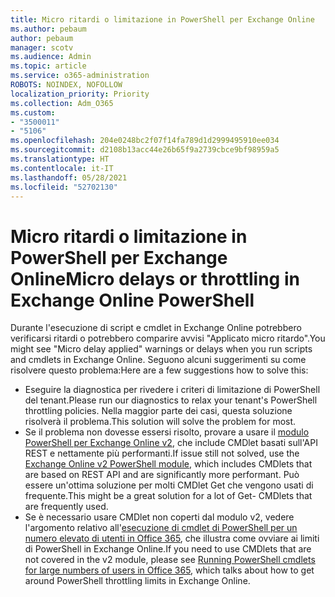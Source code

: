 ```yaml
---
title: Micro ritardi o limitazione in PowerShell per Exchange Online
ms.author: pebaum
author: pebaum
manager: scotv
ms.audience: Admin
ms.topic: article
ms.service: o365-administration
ROBOTS: NOINDEX, NOFOLLOW
localization_priority: Priority
ms.collection: Adm_O365
ms.custom:
- "3500011"
- "5106"
ms.openlocfilehash: 204e0248bc2f07f14fa789d1d2999495910ee034
ms.sourcegitcommit: d2108b13acc44e26b65f9a2739cbce9bf98959a5
ms.translationtype: HT
ms.contentlocale: it-IT
ms.lasthandoff: 05/28/2021
ms.locfileid: "52702130"
---
```

# <a name="micro-delays-or-throttling-in-exchange-online-powershell"></a><span data-ttu-id="ddde7-102">Micro ritardi o limitazione in PowerShell per Exchange Online</span><span class="sxs-lookup"><span data-stu-id="ddde7-102">Micro delays or throttling in Exchange Online PowerShell</span></span>

<span data-ttu-id="ddde7-103">Durante l'esecuzione di script e cmdlet in Exchange Online potrebbero verificarsi ritardi o potrebbero comparire avvisi "Applicato micro ritardo".</span><span class="sxs-lookup"><span data-stu-id="ddde7-103">You might see "Micro delay applied" warnings or delays when you run scripts and cmdlets in Exchange Online.</span></span> <span data-ttu-id="ddde7-104">Seguono alcuni suggerimenti su come risolvere questo problema:</span><span class="sxs-lookup"><span data-stu-id="ddde7-104">Here are a few suggestions how to solve this:</span></span>

- <span data-ttu-id="ddde7-105">Eseguire la diagnostica per rivedere i criteri di limitazione di PowerShell del tenant.</span><span class="sxs-lookup"><span data-stu-id="ddde7-105">Please run our diagnostics to relax your tenant's PowerShell throttling policies.</span></span> <span data-ttu-id="ddde7-106">Nella maggior parte dei casi, questa soluzione risolverà il problema.</span><span class="sxs-lookup"><span data-stu-id="ddde7-106">This solution will solve the problem for most.</span></span>
- <span data-ttu-id="ddde7-107">Se il problema non dovesse essersi risolto, provare a usare il [modulo PowerShell per Exchange Online v2](/powershell/exchange/exchange-online/exchange-online-powershell-v2/exchange-online-powershell-v2?view=exchange-ps&preserve-view=true), che include CMDlet basati sull'API REST e nettamente più performanti.</span><span class="sxs-lookup"><span data-stu-id="ddde7-107">If issue still not solved, use the [Exchange Online v2 PowerShell module](/powershell/exchange/exchange-online/exchange-online-powershell-v2/exchange-online-powershell-v2?view=exchange-ps&preserve-view=true), which includes CMDlets that are based on REST API and are significantly more performant.</span></span> <span data-ttu-id="ddde7-108">Può essere un'ottima soluzione per molti CMDlet Get che vengono usati di frequente.</span><span class="sxs-lookup"><span data-stu-id="ddde7-108">This might be a great solution for a lot of Get- CMDlets that are frequently used.</span></span>
- <span data-ttu-id="ddde7-109">Se è necessario usare CMDlet non coperti dal modulo v2, vedere l'argomento relativo all'[esecuzione di cmdlet di PowerShell per un numero elevato di utenti in Office 365](https://techcommunity.microsoft.com/t5/exchange-team-blog/updated-running-powershell-cmdlets-for-large-numbers-of-users-in/ba-p/1000628#), che illustra come ovviare ai limiti di PowerShell in Exchange Online.</span><span class="sxs-lookup"><span data-stu-id="ddde7-109">If you need to use CMDlets that are not covered in the v2 module, please see [Running PowerShell cmdlets for large numbers of users in Office 365](https://techcommunity.microsoft.com/t5/exchange-team-blog/updated-running-powershell-cmdlets-for-large-numbers-of-users-in/ba-p/1000628#), which talks about how to get around PowerShell throttling limits in Exchange Online.</span></span>
